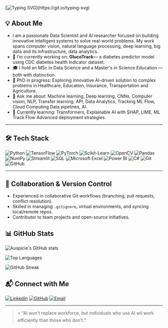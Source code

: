 [![Typing SVG](https://readme-typing-svg.demolab.com?font=Fira+Code&size=27&pause=1000&width=435&lines=Advancing+AI+Driven+Solutions!)](https://git.io/typing-svg)

## 💡 About Me
- I am a passionate Data Scientist and AI researcher focused on building innovative intelligent systems to solve real-world problems. My work spans computer vision, natural language processing, deep learning, big data and its infrastructure, data analytics.
- 🔭 I’m currently working on: **GlucoTrack**— a diabetes predictor model using CDC diabetes health indicator dataset.
- 🎓 I hold an MSc in Data Science and a Master's in Science Education — both with distinction.
- 🧠 PhD in progress: Exploring innovative AI-driven solution to complex problems in Healthcare, Education, Insurance, Transportation and Agriculture.
- 💬 Ask me about: Machine learning, Deep learning, CNNs, Computer vision, NLP, Transfer learning. API, Data Analytics, Tracking ML Flow, Cloud Computing Data pipelines, AI.
- 🌱 Currently learning: Transformers, Explainable AI with SHAP, LIME, ML Track Flow Advanced deployment strategies.

---

## 🛠️ Tech Stack

![Python](https://img.shields.io/badge/-Python-3776AB?style=flat&logo=python&logoColor=white)
![TensorFlow](https://img.shields.io/badge/-TensorFlow-FF6F00?style=flat&logo=tensorflow&logoColor=white)
![PyTorch](https://img.shields.io/badge/-PyTorch-EE4C2C?style=flat&logo=pytorch&logoColor=white)
![Scikit-Learn](https://img.shields.io/badge/-Scikit%20Learn-F7931E?style=flat&logo=scikit-learn&logoColor=white)
![OpenCV](https://img.shields.io/badge/-OpenCV-5C3EE8?style=flat&logo=opencv)
![Pandas](https://img.shields.io/badge/-Pandas-150458?style=flat&logo=pandas)
![NumPy](https://img.shields.io/badge/-NumPy-013243?style=flat&logo=numpy)
![Streamlit](https://img.shields.io/badge/-Streamlit-FF4B4B?style=flat&logo=streamlit&logoColor=white)
![SQL](https://img.shields.io/badge/-SQL-4479A1?style=flat&logo=postgresql&logoColor=white)
![Microsoft Excel](https://img.shields.io/badge/-Excel-217346?style=flat&logo=microsoft-excel&logoColor=white)
![Power BI](https://img.shields.io/badge/-Power%20BI-F2C811?style=flat&logo=power-bi&logoColor=black)
![C#](https://img.shields.io/badge/-C%23-239120?style=flat&logo=c-sharp&logoColor=white)
![Git](https://img.shields.io/badge/-Git-F05032?style=flat&logo=git&logoColor=white)
![GitHub](https://img.shields.io/badge/-GitHub-181717?style=flat&logo=github&logoColor=white)

---

## 🤝 Collaboration & Version Control

- Experienced in collaborative Git workflows (branching, pull requests, conflict resolution).
- Skilled in managing `.gitignore`, virtual environments, and syncing local/remote repos.
- Contributor to team projects and open-source initiatives.

## 📊 GitHub Stats

![Auspicie's GitHub stats](https://github-readme-stats.vercel.app/api?username=auspicie&show_icons=true&theme=radical&count_private=true&include_all_commits=true)

![Top Languages](https://github-readme-stats.vercel.app/api/top-langs/?username=auspicie&layout=compact&theme=radical)

![GitHub Streak](https://streak-stats.demolab.com?user=auspicie&theme=radical)

## 📬 Connect with Me

[![LinkedIn](https://img.shields.io/badge/-LinkedIn-0077B5?style=flat&logo=linkedin&logoColor=white)](www.linkedin.com/in/samsudeen-bankole-b7b78554/)
[![GitHub](https://img.shields.io/badge/-GitHub-181717?style=flat&logo=github&logoColor=white)](https://github.com/auspicie)
[![Email](https://img.shields.io/badge/-Email-D14836?style=flat&logo=gmail&logoColor=white)](mailto:connectsamsudeen@gmail.com)

---

> ⚡ “AI won’t replace workforce, but individuals who use AI wil work efficiently than those who don’t.”

<!---
auspicie/auspicie is a ✨ special ✨ repository because its `README.md` (this file) appears on your GitHub profile.
You can click the Preview link to take a look at your changes.
--->
